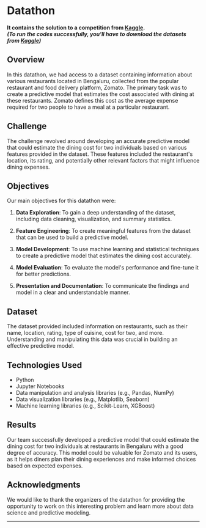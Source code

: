 # Datathon
**It contains the solution to a competition from [Kaggle](https://www.kaggle.com/competitions/epoch-23).  
_(To run the codes successfully, you'll have to download the datasets from [Kaggle](https://www.kaggle.com/competitions/epoch-23))_**

## Overview

In this datathon, we had access to a dataset containing information about various restaurants located in Bengaluru, collected from the popular restaurant and food delivery platform, Zomato. The primary task was to create a predictive model that estimates the cost associated with dining at these restaurants. Zomato defines this cost as the average expense required for two people to have a meal at a particular restaurant.

## Challenge

The challenge revolved around developing an accurate predictive model that could estimate the dining cost for two individuals based on various features provided in the dataset. These features included the restaurant's location, its rating, and potentially other relevant factors that might influence dining expenses.

## Objectives

Our main objectives for this datathon were:

1. **Data Exploration**: To gain a deep understanding of the dataset, including data cleaning, visualization, and summary statistics.

2. **Feature Engineering**: To create meaningful features from the dataset that can be used to build a predictive model.

3. **Model Development**: To use machine learning and statistical techniques to create a predictive model that estimates the dining cost accurately.

4. **Model Evaluation**: To evaluate the model's performance and fine-tune it for better predictions.

5. **Presentation and Documentation**: To communicate the findings and model in a clear and understandable manner.

## Dataset

The dataset provided included information on restaurants, such as their name, location, rating, type of cuisine, cost for two, and more. Understanding and manipulating this data was crucial in building an effective predictive model.

## Technologies Used

- Python
- Jupyter Notebooks
- Data manipulation and analysis libraries (e.g., Pandas, NumPy)
- Data visualization libraries (e.g., Matplotlib, Seaborn)
- Machine learning libraries (e.g., Scikit-Learn, XGBoost)

## Results

Our team successfully developed a predictive model that could estimate the dining cost for two individuals at restaurants in Bengaluru with a good degree of accuracy. This model could be valuable for Zomato and its users, as it helps diners plan their dining experiences and make informed choices based on expected expenses.

## Acknowledgments

We would like to thank the organizers of the datathon for providing the opportunity to work on this interesting problem and learn more about data science and predictive modeling.

---
